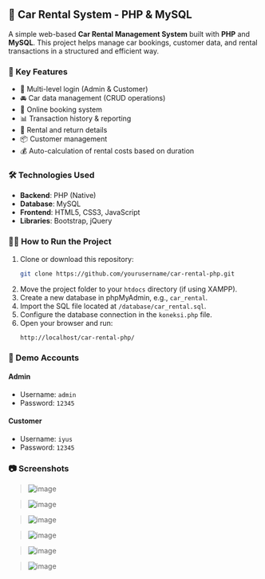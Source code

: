 ## 🚗 Car Rental System - PHP & MySQL

A simple web-based **Car Rental Management System** built with **PHP** and **MySQL**. This project helps manage car bookings, customer data, and rental transactions in a structured and efficient way.

### 📌 Key Features

- 🔐 Multi-level login (Admin & Customer)
- 🚘 Car data management (CRUD operations)
- 📅 Online booking system
- 📊 Transaction history & reporting
- 🧾 Rental and return details
- 📦 Customer management
- 💰 Auto-calculation of rental costs based on duration

### 🛠️ Technologies Used

- **Backend**: PHP (Native)
- **Database**: MySQL
- **Frontend**: HTML5, CSS3, JavaScript
- **Libraries**: Bootstrap, jQuery

### 🧑‍💻 How to Run the Project

1. Clone or download this repository:
   ```bash
   git clone https://github.com/yourusername/car-rental-php.git
   ```
2. Move the project folder to your `htdocs` directory (if using XAMPP).
3. Create a new database in phpMyAdmin, e.g., `car_rental`.
4. Import the SQL file located at `/database/car_rental.sql`.
5. Configure the database connection in the `koneksi.php` file.
6. Open your browser and run:
   ```
   http://localhost/car-rental-php/
   ```

### 🔑 Demo Accounts

#### Admin
- Username: `admin`
- Password: `12345`

#### Customer
- Username: `iyus`
- Password: `12345`

### 📷 Screenshots
> ![image](https://github.com/user-attachments/assets/28ae28b5-061d-4f84-a006-ab41f23c3d09)

> ![image](https://github.com/user-attachments/assets/6d3936d4-fa56-456d-85f8-827e9ccb02a3)

> ![image](https://github.com/user-attachments/assets/af522ba2-eea9-4b61-aacc-44d2ea2f10f1)

> ![image](https://github.com/user-attachments/assets/0f5dba13-9085-40d9-a839-59fab22473fb)

> ![image](https://github.com/user-attachments/assets/9371f83a-3ba2-46fa-92a9-180f77749dfa)

> ![image](https://github.com/user-attachments/assets/8deb0edd-0c81-4b89-ba38-27a026959762)
